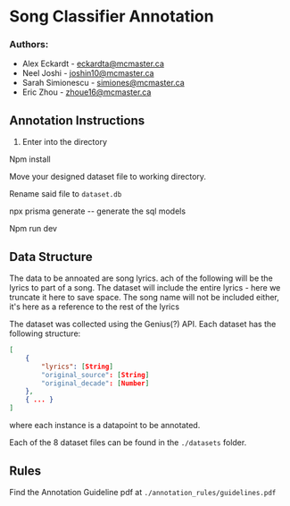 # Song Classifier Annotation

### Authors: 
- Alex Eckardt -
eckardta@mcmaster.ca
- Neel Joshi -
joshin10@mcmaster.ca
- Sarah Simionescu -
simiones@mcmaster.ca
- Eric Zhou -
zhoue16@mcmaster.ca

## Annotation Instructions

1. Enter into the directory

Npm install


Move your designed dataset file to working directory.

Rename said file to `dataset.db`

npx prisma generate -- generate the sql models


Npm run dev




## Data Structure

The data to be annoated are song lyrics. ach of the following will be the lyrics to part of a song. The dataset will include the entire lyrics - here we truncate it here to save space. The song name will not be included either, it's here as a reference to the rest of the lyrics

The dataset was collected using the Genius(?) API. Each dataset has the following structure:

```json
[
    {
        "lyrics": [String]
        "original_source": [String]
        "original_decade": [Number]
    },
    { ... }
]
```
where each instance is a datapoint to be annotated.

Each of the 8 dataset files can be found in the `./datasets` folder.

## Rules
Find the Annotation Guideline pdf at `./annotation_rules/guidelines.pdf`